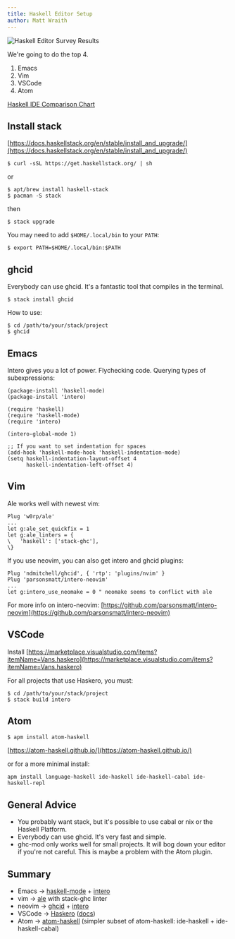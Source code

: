 ```yaml
---
title: Haskell Editor Setup
author: Matt Wraith
---
```


![Haskell Editor Survey Results](https://taylor.fausak.me/static/images/2018/11/18/question-043.svg)

We're going to do the top 4.

1. Emacs
2. Vim
3. VSCode
4. Atom

[Haskell IDE Comparison Chart](https://github.com/rainbyte/haskell-ide-chart)

## Install stack

[https://docs.haskellstack.org/en/stable/install_and_upgrade/](https://docs.haskellstack.org/en/stable/install_and_upgrade/)

```shell
$ curl -sSL https://get.haskellstack.org/ | sh
```

or

```shell
$ apt/brew install haskell-stack
$ pacman -S stack
```

then

```shell
$ stack upgrade
```

You may need to add `$HOME/.local/bin` to your `PATH`:

```shell
$ export PATH=$HOME/.local/bin:$PATH
```

## ghcid

Everybody can use ghcid. It's a fantastic tool that compiles in the terminal.

```shell
$ stack install ghcid
```

How to use:

```shell
$ cd /path/to/your/stack/project
$ ghcid
```

## Emacs

Intero gives you a lot of power. Flychecking code. Querying types of subexpressions:
```elisp
(package-install 'haskell-mode)
(package-install 'intero)

(require 'haskell)
(require 'haskell-mode)
(require 'intero)

(intero-global-mode 1)

;; If you want to set indentation for spaces
(add-hook 'haskell-mode-hook 'haskell-indentation-mode)
(setq haskell-indentation-layout-offset 4
      haskell-indentation-left-offset 4)
```

## Vim

Ale works well with newest vim:
```vimscript
Plug 'w0rp/ale'
...
let g:ale_set_quickfix = 1
let g:ale_linters = {
\   'haskell': ['stack-ghc'],
\}
```

If you use neovim, you can also get intero and ghcid plugins:
```vimscript
Plug 'ndmitchell/ghcid', { 'rtp': 'plugins/nvim' }
Plug 'parsonsmatt/intero-neovim'
...
let g:intero_use_neomake = 0 " neomake seems to conflict with ale
```

For more info on intero-neovim: [https://github.com/parsonsmatt/intero-neovim](https://github.com/parsonsmatt/intero-neovim)

## VSCode

Install [https://marketplace.visualstudio.com/items?itemName=Vans.haskero](https://marketplace.visualstudio.com/items?itemName=Vans.haskero)

For all projects that use Haskero, you must:
```shell
$ cd /path/to/your/stack/project
$ stack build intero
```

## Atom

```shell
$ apm install atom-haskell
```

[https://atom-haskell.github.io/](https://atom-haskell.github.io/)

or for a more minimal install:

```shell
apm install language-haskell ide-haskell ide-haskell-cabal ide-haskell-repl
```

## General Advice

- You probably want stack, but it's possible to use cabal or nix or the Haskell Platform.
- Everybody can use ghcid. It's very fast and simple.
- ghc-mod only works well for small projects. It will bog down your editor if you're not careful. This is maybe a
  problem with the Atom plugin.

## Summary

- Emacs  -> [haskell-mode][hmode] + [intero][intero]
- vim    -> [ale][ale] with stack-ghc linter
- neovim -> [ghcid][ghcid] + [intero][intero-nv]
- VSCode -> [Haskero][haskero] ([docs][haskero-docs])
- Atom   -> [atom-haskell][ah-site] (simpler subset of atom-haskell: ide-haskell + ide-haskell-cabal)


[hmode]: http://haskell.github.io/haskell-mode/
[intero]: https://haskell-lang.org/intero
[intero-nv]: https://github.com/parsonsmatt/intero-neovim
[ghcid]: https://github.com/ndmitchell/ghcid
[haskero]: https://marketplace.visualstudio.com/items?itemName=Vans.haskero
[haskero-docs]: https://gitlab.com/vannnns/haskero/blob/master/client/doc/installation.md
[ale]: https://github.com/w0rp/ale
[ah-site]: https://atom-haskell.github.io/
[ah]: https://atom.io/packages/atom-haskell
